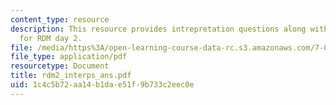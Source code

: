 ```yaml
---
content_type: resource
description: This resource provides intrepretation questions along with their answers
  for RDM day 2.
file: /media/https%3A/open-learning-course-data-rc.s3.amazonaws.com/7-02-experimental-biology-communication-spring-2005/1c4c5b72aa14b1dae51f9b733c2eec0e_rdm2_interps_ans.pdf
file_type: application/pdf
resourcetype: Document
title: rdm2_interps_ans.pdf
uid: 1c4c5b72-aa14-b1da-e51f-9b733c2eec0e
---
```

